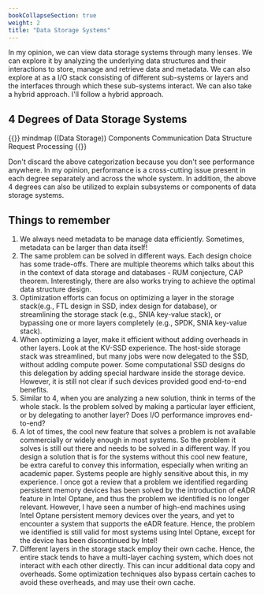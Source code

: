 ```yaml
---
bookCollapseSection: true
weight: 2
title: "Data Storage Systems"
---
```


In my opinion, we can view data storage systems through many lenses.
We can explore it by analyzing the underlying data structures and their 
interactions to store, manage and retrieve data and metadata.
We can also explore at as a I/O stack consisting of different sub-systems or 
layers and the interfaces through which these sub-systems interact.
We can also take a hybrid approach. 
I'll follow a hybrid approach. 

## 4 Degrees of Data Storage Systems

{{<mermaid>}}
mindmap
((Data Storage))
  Components
  Communication
  Data Structure
  Request Processing
{{</mermaid>}}

Don't discard the above categorization because you don't see performance anywhere. In my opinion, performance is a cross-cutting issue present in each degree separately and across the whole system. In addition, the above 4 degrees can also be utilized to explain subsystems or components of data storage systems.


## Things to remember

1. We always need metadata to be manage data efficiently. Sometimes, metadata can be larger than data itself! 
2. The same problem can be solved in different ways. Each design choice has some trade-offs. There are multiple theorems which talks about this in the context of data storage and databases - RUM conjecture, CAP theorem. Interestingly, there are also works trying to achieve the optimal data structure design.
3. Optimization efforts can focus on optimizing a layer in the storage stack(e.g., FTL design in SSD, index design for database), or streamlining the storage stack (e.g., SNIA key-value stack), or bypassing one or more layers completely (e.g., SPDK, SNIA key-value stack). 
4. When optimizing a layer, make it efficient without adding overheads in other layers. Look at the KV-SSD experience. The host-side storage stack was streamlined, but many jobs were now delegated to the SSD, without adding compute power. Some computational SSD designs do this delegation by adding special hardware inside the storage device. However, it is still not clear if such devices provided good end-to-end benefits.
5. Similar to 4, when you are analyzing a new solution, think in terms of the whole stack. Is the problem solved by making a particular layer efficient, or by delegating to another layer? Does I/O performance improves end-to-end?
6. A lot of times, the cool new feature that solves a problem is not available commercially or widely enough in most systems. So the problem it solves is still out there and needs to be solved in a different way. If you design a solution that is for the systems without this cool new feature, be extra careful to convey this information, especially when writing an academic paper. Systems people are highly sensitive about this, in my experience. I once got a review that a problem we identified regarding persistent memory devices has been solved by the introduction of eADR feature in Intel Optane, and thus the problem we identified is no longer relevant. However, I have seen a number of high-end machines using Intel Optane persistent memory devices over the years, and yet to encounter a system that supports the eADR feature. Hence, the problem we identified is still valid for most systems using Intel Optane, except for the device has been discontinued by Intel!
7. Different layers in the storage stack employ their own cache. Hence, the entire stack tends to have a multi-layer caching system, which does not interact with each other directly. This can incur additional data copy and overheads. Some optimization techniques also bypass certain caches to avoid these overheads, and may use their own cache.